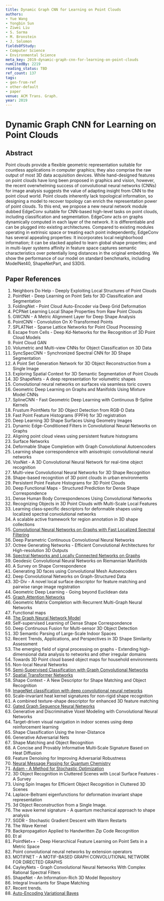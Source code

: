 ```yaml
---
title: Dynamic Graph CNN for Learning on Point Clouds
authors:
- Yue Wang
- Yongbin Sun
- Ziwei Liu
- S. Sarma
- M. Bronstein
- J. Solomon
fieldsOfStudy:
- Computer Science
- Environmental Science
meta_key: 2019-dynamic-graph-cnn-for-learning-on-point-clouds
numCitedBy: 2219
reading_status: TBD
ref_count: 137
tags:
- gen-from-ref
- other-default
- paper
venue: ACM Trans. Graph.
year: 2019
---
```


# Dynamic Graph CNN for Learning on Point Clouds

## Abstract

Point clouds provide a flexible geometric representation suitable for countless applications in computer graphics; they also comprise the raw output of most 3D data acquisition devices. While hand-designed features on point clouds have long been proposed in graphics and vision, however, the recent overwhelming success of convolutional neural networks (CNNs) for image analysis suggests the value of adapting insight from CNN to the point cloud world. Point clouds inherently lack topological information, so designing a model to recover topology can enrich the representation power of point clouds. To this end, we propose a new neural network module dubbed EdgeConv suitable for CNN-based high-level tasks on point clouds, including classification and segmentation. EdgeConv acts on graphs dynamically computed in each layer of the network. It is differentiable and can be plugged into existing architectures. Compared to existing modules operating in extrinsic space or treating each point independently, EdgeConv has several appealing properties: It incorporates local neighborhood information; it can be stacked applied to learn global shape properties; and in multi-layer systems affinity in feature space captures semantic characteristics over potentially long distances in the original embedding. We show the performance of our model on standard benchmarks, including ModelNet40, ShapeNetPart, and S3DIS.

## Paper References

1. Neighbors Do Help - Deeply Exploiting Local Structures of Point Clouds
2. PointNet - Deep Learning on Point Sets for 3D Classification and Segmentation
3. FoldingNet - Point Cloud Auto-Encoder via Deep Grid Deformation
4. PCPNet Learning Local Shape Properties from Raw Point Clouds
5. GWCNN - A Metric Alignment Layer for Deep Shape Analysis
6. PointCNN - Convolution On X-Transformed Points
7. SPLATNet - Sparse Lattice Networks for Point Cloud Processing
8. Escape from Cells - Deep Kd-Networks for the Recognition of 3D Point Cloud Models
9. Point Cloud GAN
10. Volumetric and Multi-view CNNs for Object Classification on 3D Data
11. SyncSpecCNN - Synchronized Spectral CNN for 3D Shape Segmentation
12. A Point Set Generation Network for 3D Object Reconstruction from a Single Image
13. Exploring Spatial Context for 3D Semantic Segmentation of Point Clouds
14. 3D ShapeNets - A deep representation for volumetric shapes
15. Convolutional neural networks on surfaces via seamless toric covers
16. Geometric Deep Learning on Graphs and Manifolds Using Mixture Model CNNs
17. SplineCNN - Fast Geometric Deep Learning with Continuous B-Spline Kernels
18. Frustum PointNets for 3D Object Detection from RGB-D Data
19. Fast Point Feature Histograms (FPFH) for 3D registration
20. Deep Learning 3D Shape Surfaces Using Geometry Images
21. Dynamic Edge-Conditioned Filters in Convolutional Neural Networks on Graphs
22. Aligning point cloud views using persistent feature histograms
23. Surface Networks
24. Deformable Shape Completion with Graph Convolutional Autoencoders
25. Learning shape correspondence with anisotropic convolutional neural networks
26. VoxNet - A 3D Convolutional Neural Network for real-time object recognition
27. Multi-view Convolutional Neural Networks for 3D Shape Recognition
28. Shape-based recognition of 3D point clouds in urban environments
29. Persistent Point Feature Histograms for 3D Point Clouds
30. Deep Functional Maps - Structured Prediction for Dense Shape Correspondence
31. Dense Human Body Correspondences Using Convolutional Networks
32. Recognizing Objects in 3D Point Clouds with Multi-Scale Local Features
33. Learning class‐specific descriptors for deformable shapes using localized spectral convolutional networks
34. A scalable active framework for region annotation in 3D shape collections
35. [Convolutional Neural Networks on Graphs with Fast Localized Spectral Filtering](2016-convolutional-neural-networks-on-graphs-with-fast-localized-spectral-filtering)
36. Deep Parametric Continuous Convolutional Neural Networks
37. Octree Generating Networks - Efficient Convolutional Architectures for High-resolution 3D Outputs
38. [Spectral Networks and Locally Connected Networks on Graphs](2014-spectral-networks-and-locally-connected-networks-on-graphs)
39. Geodesic Convolutional Neural Networks on Riemannian Manifolds
40. A Survey on Shape Correspondence
41. Generating 3D faces using Convolutional Mesh Autoencoders
42. Deep Convolutional Networks on Graph-Structured Data
43. 3D-Div - A novel local surface descriptor for feature matching and pairwise range image registration
44. Geometric Deep Learning - Going beyond Euclidean data
45. [Graph Attention Networks](2018-graph-attention-networks)
46. Geometric Matrix Completion with Recurrent Multi-Graph Neural Networks
47. Functional maps
48. [The Graph Neural Network Model](2009-the-graph-neural-network-model)
49. Self-supervised Learning of Dense Shape Correspondence
50. Deep Continuous Fusion for Multi-sensor 3D Object Detection
51. 3D Semantic Parsing of Large-Scale Indoor Spaces
52. Recent Trends, Applications, and Perspectives in 3D Shape Similarity Assessment
53. The emerging field of signal processing on graphs - Extending high-dimensional data analysis to networks and other irregular domains
54. Towards 3D Point cloud based object maps for household environments
55. Non-local Neural Networks
56. [Semi-Supervised Classification with Graph Convolutional Networks](2017-semi-supervised-classification-with-graph-convolutional-networks)
57. [Spatial Transformer Networks](2015-spatial-transformer-networks)
58. Shape Context - A New Descriptor for Shape Matching and Object Recognition
59. [ImageNet classification with deep convolutional neural networks](2012-alexnet.md)
60. Scale-invariant heat kernel signatures for non-rigid shape recognition
61. A combined texture-shape descriptor for enhanced 3D feature matching
62. [Gated Graph Sequence Neural Networks](2016-gated-graph-sequence-neural-networks)
63. Generative and Discriminative Voxel Modeling with Convolutional Neural Networks
64. Target-driven visual navigation in indoor scenes using deep reinforcement learning
65. Shape Classification Using the Inner-Distance
66. Generative Adversarial Nets
67. Shape Matching and Object Recognition
68. A Concise and Provably Informative Multi‐Scale Signature Based on Heat Diffusion
69. Feature Denoising for Improving Adversarial Robustness
70. [Neural Message Passing for Quantum Chemistry](2017-neural-message-passing-for-quantum-chemistry)
71. [Adam - A Method for Stochastic Optimization](2015-adam-a-method-for-stochastic-optimization)
72. 3D Object Recognition in Cluttered Scenes with Local Surface Features - A Survey
73. Using Spin Images for Efficient Object Recognition in Cluttered 3D Scenes
74. Laplace-Beltrami eigenfunctions for deformation invariant shape representation
75. 3d Object Reconstruction from a Single Image.
76. The wave kernel signature - A quantum mechanical approach to shape analysis
77. SGDR - Stochastic Gradient Descent with Warm Restarts
78. The Wave Kernel
79. Backpropagation Applied to Handwritten Zip Code Recognition
80. Et al
81. PointNet++ - Deep Hierarchical Feature Learning on Point Sets in a Metric Space
82. Point convolutional neural networks by extension operators
83. MOTIFNET - A MOTIF-BASED GRAPH CONVOLUTIONAL NETWORK FOR DIRECTED GRAPHS
84. CayleyNets - Graph Convolutional Neural Networks With Complex Rational Spectral Filters
85. ShapeNet - An Information-Rich 3D Model Repository
86. Integral Invariants for Shape Matching
87. Recent trends.
88. [Auto-Encoding Variational Bayes](2014-auto-encoding-variational-bayes)
